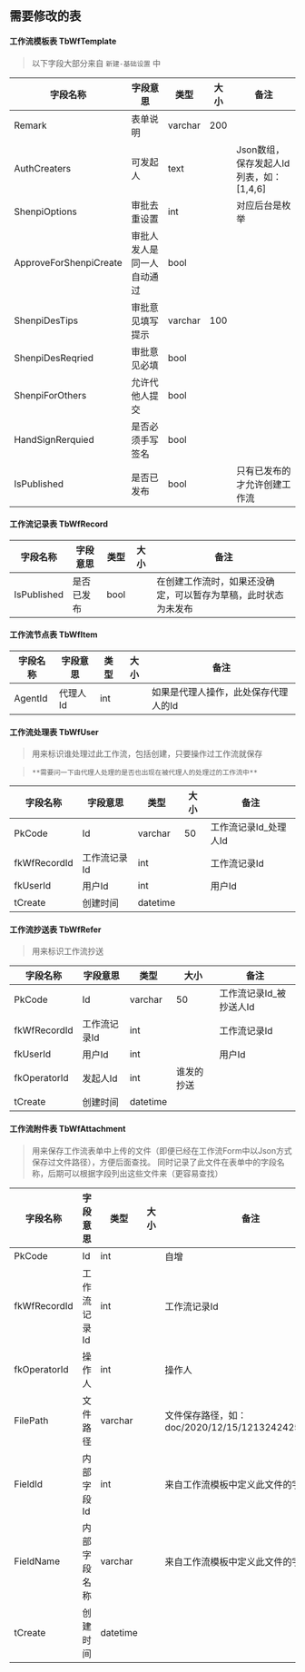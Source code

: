 ## 需要修改的表

#### 工作流模板表 TbWfTemplate

> 以下字段大部分来自 `新建-基础设置` 中

| 字段名称 | 字段意思 | 类型 | 大小 | 备注 |
| ----- | ----- | ----- | ----- | ----- |
| Remark | 表单说明 | varchar | 200 |  |
| AuthCreaters | 可发起人 | text | | Json数组，保存发起人Id列表，如：[1,4,6] |
| ShenpiOptions | 审批去重设置 | int | | 对应后台是枚举 |
| ApproveForShenpiCreate | 审批人发人是同一人自动通过 | bool | |
| ShenpiDesTips | 审批意见填写提示 | varchar | 100 | |
| ShenpiDesReqried | 审批意见必填 | bool | | |
| ShenpiForOthers | 允许代他人提交 | bool | | |
| HandSignRerquied | 是否必须手写签名 | bool | | |
| IsPublished | 是否已发布 | bool | | 只有已发布的才允许创建工作流 |

#### 工作流记录表 TbWfRecord

| 字段名称 | 字段意思 | 类型 | 大小 | 备注 |
| ----- | ----- | ----- | ----- | ----- |
| IsPublished | 是否已发布 | bool | | 在创建工作流时，如果还没确定，可以暂存为草稿，此时状态为未发布 |


#### 工作流节点表 TbWfItem

| 字段名称 | 字段意思 | 类型 | 大小 | 备注 |
| ----- | ----- | ----- | ----- | ----- |
| AgentId | 代理人Id | int | | 如果是代理人操作，此处保存代理人的Id |


#### 工作流处理表 TbWfUser

> 用来标识谁处理过此工作流，包括创建，只要操作过工作流就保存

> `**需要问一下由代理人处理的是否也出现在被代理人的处理过的工作流中**`

| 字段名称 | 字段意思 | 类型 | 大小 | 备注 |
| ----- | ----- | ----- | ----- | ----- |
| PkCode | Id | varchar | 50| 工作流记录Id_处理人Id |
| fkWfRecordId | 工作流记录Id | int | | 工作流记录Id |
| fkUserId | 用户Id | int | | 用户Id |
| tCreate | 创建时间 | datetime | | |

#### 工作流抄送表 TbWfRefer

> 用来标识工作流抄送

| 字段名称 | 字段意思 | 类型 | 大小 | 备注 |
| ----- | ----- | ----- | ----- | ----- |
| PkCode | Id | varchar | 50| 工作流记录Id_被抄送人Id |
| fkWfRecordId | 工作流记录Id | int | | 工作流记录Id |
| fkUserId | 用户Id | int | | 用户Id |
| fkOperatorId | 发起人Id | int | 谁发的抄送 |
| tCreate | 创建时间 | datetime | | |

#### 工作流附件表 TbWfAttachment

> 用来保存工作流表单中上传的文件（即便已经在工作流Form中以Json方式保存过文件路径），方便后面查找。
> 同时记录了此文件在表单中的字段名称，后期可以根据字段列出这些文件来（更容易查找）

| 字段名称 | 字段意思 | 类型 | 大小 | 备注 |
| ----- | ----- | ----- | ----- | ----- |
| PkCode | Id | int | | 自增 |
| fkWfRecordId | 工作流记录Id | int | | 工作流记录Id |
| fkOperatorId | 操作人 | int | | 操作人 |
| FilePath | 文件路径 | varchar | | 文件保存路径，如：doc/2020/12/15/1213242425353.doc |
| FieldId | 内部字段Id | int | | 来自工作流模板中定义此文件的字段Id |
| FieldName | 内部字段名称 | varchar | | 来自工作流模板中定义此文件的字段名称 |
| tCreate | 创建时间 | datetime | | |
